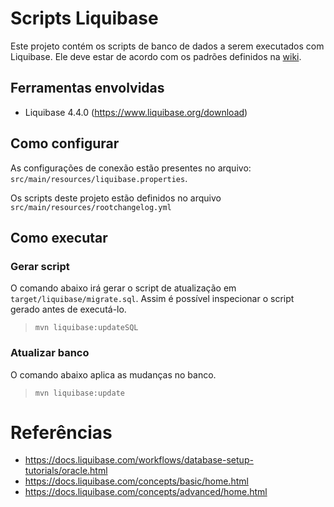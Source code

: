 # Scripts Liquibase

Este projeto contém os scripts de banco de dados a serem executados com Liquibase. Ele deve estar de acordo com os padrões definidos na [wiki](https://san-doc.csjt.jus.br/index.php/Padroniza%C3%A7%C3%A3o_-_Introdu%C3%A7%C3%A3o#Controle_de_versionamento_BD).

## Ferramentas envolvidas

* Liquibase 4.4.0 (https://www.liquibase.org/download)

## Como configurar

As configurações de conexão estão presentes no arquivo: `src/main/resources/liquibase.properties`.

Os scripts deste projeto estão definidos no arquivo `src/main/resources/rootchangelog.yml`

## Como executar

### Gerar script

O comando abaixo irá gerar o script de atualização em `target/liquibase/migrate.sql`. Assim é possível inspecionar o script gerado antes de executá-lo.

> `mvn liquibase:updateSQL`

### Atualizar banco

O comando abaixo aplica as mudanças no banco.

> `mvn liquibase:update`

# Referências
* https://docs.liquibase.com/workflows/database-setup-tutorials/oracle.html
* https://docs.liquibase.com/concepts/basic/home.html
* https://docs.liquibase.com/concepts/advanced/home.html